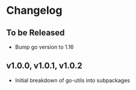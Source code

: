 # Changelog

## To be Released

* Bump go version to 1.16

## v1.0.0, v1.0.1, v1.0.2

* Initial breakdown of go-utils into subpackages
